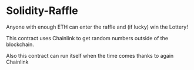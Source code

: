 # Solidity-Raffle

Anyone with enough ETH can enter the raffle and (if lucky) win the Lottery!

This contract uses Chainlink to get random numbers outside of the blockchain.

Also this contract can run itself when the time comes thanks to again Chainlink
